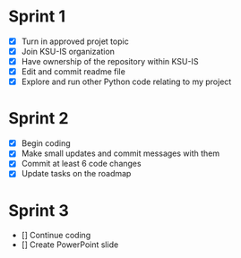 # Sprint 1
- [x] Turn in approved projet topic
- [x] Join KSU-IS organization
- [x] Have ownership of the repository within KSU-IS
- [x] Edit and commit readme file
- [x] Explore and run other Python code relating to my project

# Sprint 2
- [x] Begin coding
- [x] Make small updates and commit messages with them
- [x] Commit at least 6 code changes
- [x] Update tasks on the roadmap

# Sprint 3
- [] Continue coding
- [] Create PowerPoint slide
